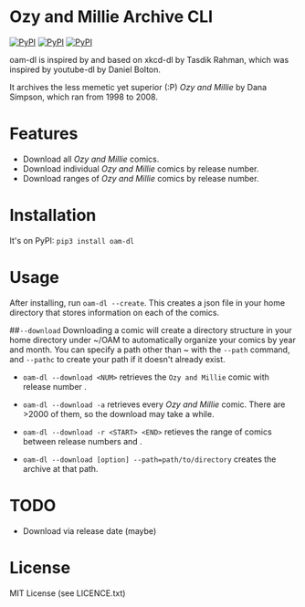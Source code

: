 # Ozy and Millie Archive CLI
[![PyPI](https://img.shields.io/pypi/v/oam-dl.svg)](https://pypi.python.org/pypi/oam-dl)
[![PyPI](https://img.shields.io/pypi/l/oam-dl.svg)]()
[![PyPI](https://img.shields.io/pypi/pyversions/oam-dl.svg)]()

oam-dl is inspired by and based on xkcd-dl by Tasdik Rahman, which was inspired by youtube-dl by Daniel Bolton.

It archives the less memetic yet superior (:P) *Ozy and Millie* by Dana Simpson, which ran from 1998 to 2008.

# Features
* Download all *Ozy and Millie* comics.
* Download individual *Ozy and Millie* comics by release number.
* Download ranges of *Ozy and Millie* comics by release number.

# Installation
It's on PyPI: `pip3 install oam-dl`

# Usage
After installing, run `oam-dl --create`.
This creates a json file in your home directory that stores
information on each of the comics.

##`--download`
Downloading a comic will create a directory structure in your
home directory under ~/OAM to automatically organize your comics 
by year and month. You can specify a path other than ~ with the `--path` command, 
and `--pathc` to create your path if it doesn't already exist.

* `oam-dl --download <NUM>` retrieves the `Ozy and Millie` comic with release
number <NUM>.

* `oam-dl --download -a` retrieves every *Ozy and Millie* comic. There are >2000 of them, 
so the download may take a while.

* `oam-dl --download -r <START> <END>` retieves the range of comics between
release numbers <START> and <END>.

* `oam-dl --download [option] --path=path/to/directory` creates the archive at that path.
# TODO
* Download via release date (maybe)

# License
MIT License (see LICENCE.txt)
